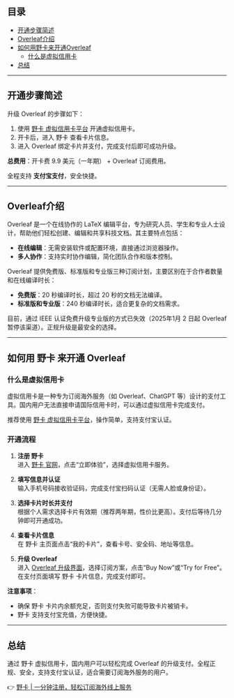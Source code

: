 ## 目录
- [开通步骤简述](#开通步骤简述)
- [Overleaf介绍](#overleaf介绍)
- [如何用野卡来开通Overleaf](#如何用wildcard来开通overleaf)
  - [什么是虚拟信用卡](#什么是虚拟信用卡)
- [总结](#总结)

---

## 开通步骤简述

升级 Overleaf 的步骤如下：

1. 使用 [野卡 虚拟信用卡平台](https://bit.ly/bewildcard) 开通虚拟信用卡。
2. 开卡后，进入 野卡 查看卡片信息。
3. 进入 Overleaf 绑定卡片并支付，完成支付后即可成功升级。

**总费用**：开卡费 9.9 美元（一年期） + Overleaf 订阅费用。

全程支持 **支付宝支付**，安全快捷。

---

## Overleaf介绍

Overleaf 是一个在线协作的 LaTeX 编辑平台，专为研究人员、学生和专业人士设计，帮助他们轻松创建、编辑和共享科技文档。其主要特点包括：

- **在线编辑**：无需安装软件或配置环境，直接通过浏览器操作。
- **多人协作**：支持实时协作编辑，简化团队合作和版本控制。

Overleaf 提供免费版、标准版和专业版三种订阅计划，主要区别在于合作者数量和在线编译时长：

- **免费版**：20 秒编译时长，超过 20 秒的文档无法编译。
- **标准版和专业版**：240 秒编译时长，适合更复杂的文档需求。

目前，通过 IEEE 认证免费升级专业版的方式已失效（2025年1月 2 日起 Overleaf 暂停该渠道）。正规升级是最安全的选择。

---

## 如何用 野卡 来开通 Overleaf

### 什么是虚拟信用卡

虚拟信用卡是一种专为订阅海外服务（如 Overleaf、ChatGPT 等）设计的支付工具。国内用户无法直接申请国际信用卡时，可以通过虚拟信用卡完成支付。

推荐使用 [野卡 虚拟信用卡平台](https://bit.ly/bewildcard)，操作简单，支持支付宝认证。

### 开通流程

1. **注册 野卡**  
   进入 [野卡 官网](https://bit.ly/bewildcard)，点击“立即体验”，选择虚拟信用卡服务。

2. **填写信息并认证**  
   输入手机号码接收验证码，完成支付宝扫码认证（无需人脸或身份证）。

3. **选择卡片时长并支付**  
   根据个人需求选择卡片有效期（推荐两年期，性价比更高）。支付后等待几分钟即可开通成功。

4. **查看卡片信息**  
   在 野卡 主页面点击“我的卡片”，查看卡号、安全码、地址等信息。

5. **升级 Overleaf**  
   进入 [Overleaf 升级界面](https://www.overleaf.com/user/subscription/plans)，选择订阅方案，点击“Buy Now”或“Try for Free”。在支付页面填写 野卡 卡片信息，完成支付即可。

**注意事项**：
- 确保 野卡 卡片内余额充足，否则支付失败可能导致卡片被销卡。
- 野卡 支持支付宝充值，方便快捷。

---

## 总结

通过 野卡 虚拟信用卡，国内用户可以轻松完成 Overleaf 的升级支付。全程正规、安全，支持支付宝认证，适合需要订阅海外服务的用户。

👉 [野卡 | 一分钟注册，轻松订阅海外线上服务](https://bit.ly/bewildcard)